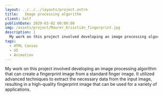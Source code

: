 ```yaml
---
layout: ../../../layouts/project.astro
title:   Image processing algorithm
client: Self
publishDate: 2020-03-02 00:00:00
img: /assets/project/Maurer_Krisztián_fingerprint.jpg
description: |
  My work on this project involved developing an image processing algorithm that can create a fingerprint image from a standard finger image. It utilized advanced techniques to extract the necessary data from the input image, resulting in a high-quality fingerprint image that can be used for a variety of applications.
tags:
  - HTML Canvas
  - UI
  - Animation
---
```


My work on this project involved developing an image processing algorithm that can create a fingerprint image from a standard finger image. It utilized advanced techniques to extract the necessary data from the input image, resulting in a high-quality fingerprint image that can be used for a variety of applications.
